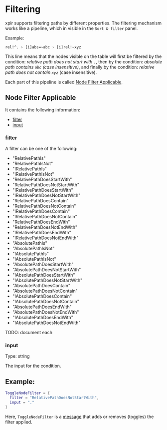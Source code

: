 # Filtering

xplr supports filtering paths by different properties. The filtering mechanism
works like a pipeline, which in visible in the `Sort & filter` panel.

Example:

```
rel!^. › [i]abs=~abc › [i]rel!~xyz
```

This line means that the nodes visible on the table will first be filtered by
the condition: _relative path does not start with `.`_, then by the condition:
_absolute path contains `abc` (case insensitive)_, and finally by the
condition: _relative path does not contain `xyz`_ (case insensitive).

Each part of this pipeline is called [Node Filter Applicable][1].

## Node Filter Applicable

It contains the following information:

- [filter][2]
- [input][3]

### filter

A filter can be one of the following:

- "RelativePathIs"
- "RelativePathIsNot"
- "IRelativePathIs"
- "IRelativePathIsNot"
- "RelativePathDoesStartWith"
- "RelativePathDoesNotStartWith"
- "IRelativePathDoesStartWith"
- "IRelativePathDoesNotStartWith"
- "RelativePathDoesContain"
- "RelativePathDoesNotContain"
- "IRelativePathDoesContain"
- "IRelativePathDoesNotContain"
- "RelativePathDoesEndWith"
- "RelativePathDoesNotEndWith"
- "IRelativePathDoesEndWith"
- "IRelativePathDoesNotEndWith"
- "AbsolutePathIs"
- "AbsolutePathIsNot"
- "IAbsolutePathIs"
- "IAbsolutePathIsNot"
- "AbsolutePathDoesStartWith"
- "AbsolutePathDoesNotStartWith"
- "IAbsolutePathDoesStartWith"
- "IAbsolutePathDoesNotStartWith"
- "AbsolutePathDoesContain"
- "AbsolutePathDoesNotContain"
- "IAbsolutePathDoesContain"
- "IAbsolutePathDoesNotContain"
- "AbsolutePathDoesEndWith"
- "AbsolutePathDoesNotEndWith"
- "IAbsolutePathDoesEndWith"
- "IAbsolutePathDoesNotEndWith"

TODO: document each

### input

Type: string

The input for the condition.

## Example:

```lua
ToggleNodeFilter = {
  filter = "RelativePathDoesNotStartWith",
  input = "."
}
```

Here, `ToggleNodeFilter` is a [message][4] that adds or removes
(toggles) the filter applied.

[1]: #node-filter-applicable
[2]: #filter
[3]: #input
[4]: message.md
